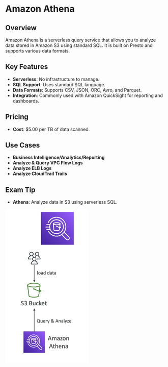 # Amazon Athena

## Overview
Amazon Athena is a serverless query service that allows you to analyze data stored in Amazon S3 using standard SQL. It is built on Presto and supports various data formats.

## Key Features
- **Serverless**: No infrastructure to manage.
- **SQL Support**: Uses standard SQL language.
- **Data Formats**: Supports CSV, JSON, ORC, Avro, and Parquet.
- **Integration**: Commonly used with Amazon QuickSight for reporting and dashboards.

## Pricing
- **Cost**: $5.00 per TB of data scanned.

## Use Cases
- **Business Intelligence/Analytics/Reporting**
- **Analyze & Query VPC Flow Logs**
- **Analyze ELB Logs**
- **Analyze CloudTrail Trails**

## Exam Tip
- **Athena**: Analyze data in S3 using serverless SQL.

![Amazon Athena](../z_resources/images/athena/athena.png)